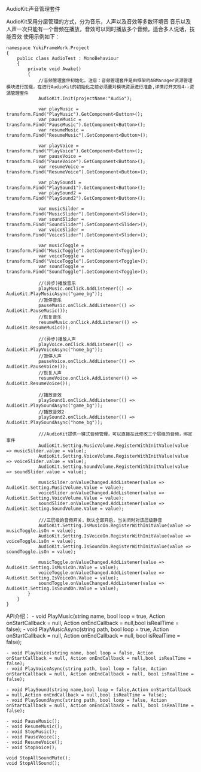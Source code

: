 AudioKit:声音管理套件

AudioKit采用分层管理的方式，分为音乐，人声以及音效等多数环境音
音乐以及人声一次只能有一个音频在播放，音效可以同时播放多个音频，适合多人说话，技能音效
使用示例如下：
```
namespace YukiFrameWork.Project
{
    public class AudioTest : MonoBehaviour
    {           
        private void Awake()
        {
            //音频管理套件初始化，注意：音频管理套件是由框架的ABManager资源管理模块进行加载，在进行AudioKit的初始化之前必须要对模块资源进行准备,详情打开文档4--资源管理套件
            AudioKit.Init(projectName:"Audio");            
            
            var playMusic = transform.Find("PlayMusic").GetComponent<Button>();
            var pauseMusic = transform.Find("PauseMusic").GetComponent<Button>();
            var resumeMusic = transform.Find("ResumeMusic").GetComponent<Button>();

            var playVoice = transform.Find("PlayVoice").GetComponent<Button>();
            var pauseVoice = transform.Find("PauseVoice").GetComponent<Button>();
            var resumeVoice = transform.Find("ResumeVoice").GetComponent<Button>();

            var playSound1 = transform.Find("PlaySound1").GetComponent<Button>();
            var playSound2 = transform.Find("PlaySound2").GetComponent<Button>();           

            var musicSilder = transform.Find("MusicSlider").GetComponent<Slider>();
            var soundSlider = transform.Find("SoundSlider").GetComponent<Slider>();
            var voiceSlider = transform.Find("VoiceSlider").GetComponent<Slider>();

            var musicToggle = transform.Find("MusicToggle").GetComponent<Toggle>();
            var voiceToggle = transform.Find("VoiceToggle").GetComponent<Toggle>();
            var soundToggle = transform.Find("SoundToggle").GetComponent<Toggle>();

            //(异步)播放音乐
            playMusic.onClick.AddListener(() => AudioKit.PlayMusicAsync("game_bg"));
            //暂停音乐
            pauseMusic.onClick.AddListener(() => AudioKit.PauseMusic());
            //恢复音乐
            resumeMusic.onClick.AddListener(() => AudioKit.ResumeMusic());

            //(异步)播放人声
            playVoice.onClick.AddListener(() => AudioKit.PlayVoiceAsync("home_bg"));
            //暂停人声
            pauseVoice.onClick.AddListener(() => AudioKit.PauseVoice());
            //恢复人声
            resumeVoice.onClick.AddListener(() => AudioKit.ResumeVoice());

            //播放音效
            playSound1.onClick.AddListener(() => AudioKit.PlaySoundAsync("game_bg"));
            //播放音效2
            playSound2.onClick.AddListener(() => AudioKit.PlaySoundAsync("home_bg"));

            ///AudioKit提供一键式音频管理，可以直接在此修改三个层级的音频，绑定事件
            AudioKit.Setting.MusicVolume.RegisterWithInitValue(value => musicSilder.value = value);
            AudioKit.Setting.VoiceVolume.RegisterWithInitValue(value => voiceSlider.value = value);
            AudioKit.Setting.SoundVolume.RegisterWithInitValue(value => soundSlider.value = value);

            musicSilder.onValueChanged.AddListener(value => AudioKit.Setting.MusicVolume.Value = value);
            voiceSlider.onValueChanged.AddListener(value => AudioKit.Setting.VoiceVolume.Value = value);
            soundSlider.onValueChanged.AddListener(value => AudioKit.Setting.SoundVolume.Value = value);

            ///三层级的音频开关，默认全部开启，当关闭时对该层级静音
            AudioKit.Setting.IsMusicOn.RegisterWithInitValue(value => musicToggle.isOn = value);
            AudioKit.Setting.IsVoiceOn.RegisterWithInitValue(value => voiceToggle.isOn = value);
            AudioKit.Setting.IsSoundOn.RegisterWithInitValue(value => soundToggle.isOn = value);

            musicToggle.onValueChanged.AddListener(value => AudioKit.Setting.IsMusicOn.Value = value);
            voiceToggle.onValueChanged.AddListener(value => AudioKit.Setting.IsVoiceOn.Value = value);
            soundToggle.onValueChanged.AddListener(value => AudioKit.Setting.IsSoundOn.Value = value);
        }
    }
}
```
API介绍：
    - void PlayMusic(string name, bool loop = true, Action onStartCallback = null, Action onEndCallback = null,bool isRealTime = false);
    - void PlayMusicAsync(string path, bool loop = true, Action onStartCallback = null, Action onEndCallback = null, bool isRealTime = false);

    - void PlayVoice(string name, bool loop = false, Action onStartCallback = null, Action onEndCallback = null,bool isRealTime = false);
    - void PlayVoiceAsync(string path, bool loop = false, Action onStartCallback = null, Action onEndCallback = null, bool isRealTime = false);

    - void PlaySound(string name,bool loop = false,Action onStartCallback = null,Action onEndCallback = null,bool isRealTime = false);
    - void PlaySoundAsync(string path, bool loop = false, Action onStartCallback = null, Action onEndCallback = null, bool isRealTime = false);

    - void PauseMusic();
    - void ResumeMusic();
    - void StopMusic();
    - void PauseVoice();
    - void ResumeVoice();
    - void StopVoice();

    void StopAllSoundMute();
    void StopAllSound();
